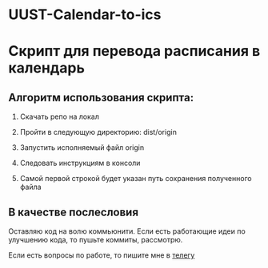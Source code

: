 # UUST-Calendar-to-ics
# Скрипт для перевода расписания в календарь

## Алгоритм использования скрипта:

1. Скачать репо на локал
1. Пройти в следующую директорию: dist/origin

2. Запустить исполняемый файл origin

3. Следовать инструкциям в консоли
3. Самой первой строкой будет указан путь сохранения полученного файла


## В качестве послесловия
Оставляю код на волю коммьюнити. Если есть работающие идеи по улучшению кода, то пушьте коммиты, рассмотрю.

Если есть вопросы по работе, то пишите мне в [телегу](t.me/neil_arms)